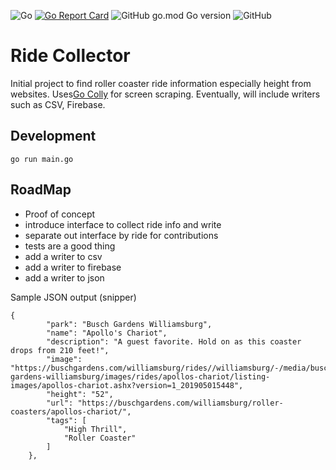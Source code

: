 ![Go](https://github.com/davezen1/ride-collector/workflows/Go/badge.svg)
[![Go Report Card](https://goreportcard.com/badge/davezen1/ride-collector)](https://goreportcard.com/report/davezen1/ride-collector)
![GitHub go.mod Go version](https://img.shields.io/github/go-mod/go-version/davezen1/ride-collector)
![GitHub](https://img.shields.io/github/license/davezen1/ride-collector)

# Ride Collector

Initial project to find roller coaster ride information especially height from websites. Uses[Go Colly](http://go-colly.org/) for screen scraping. Eventually, will include writers such as CSV, Firebase.

## Development 


```
go run main.go
```

## RoadMap

- Proof of concept 
- introduce interface to collect ride info and write
- separate out interface by ride for contributions
- tests are a good thing
- add a writer to csv
- add a writer to firebase
- add a writer to json

Sample JSON output (snipper)

```
{
        "park": "Busch Gardens Williamsburg",
        "name": "Apollo's Chariot",
        "description": "A guest favorite. Hold on as this coaster drops from 210 feet!",
        "image": "https://buschgardens.com/williamsburg/rides//williamsburg/-/media/busch-gardens-williamsburg/images/rides/apollos-chariot/listing-images/apollos-chariot.ashx?version=1_201905015448",
        "height": "52",
        "url": "https://buschgardens.com/williamsburg/roller-coasters/apollos-chariot/",
        "tags": [
            "High Thrill",
            "Roller Coaster"
        ]
    },
```

